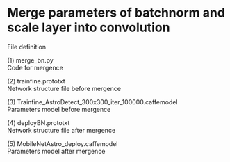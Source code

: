 # Merge parameters of batchnorm and scale layer into convolution
File definition

(1) merge_bn.py  
Code for mergence

(2) trainfine.prototxt  
Network structure file before mergence    

(3) Trainfine_AstroDetect_300x300_iter_100000.caffemodel  
Parameters model before mergence

(4) deployBN.prototxt  
Network structure file after mergence   

(5) MobileNetAstro_deploy.caffemodel  
Parameters model after mergence

